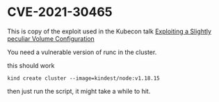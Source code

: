 # CVE-2021-30465

This is copy of the exploit used in the Kubecon talk [Exploiting a Slightly peculiar Volume Configuration](https://www.youtube.com/watch?v=V8JXexaLGCU) 

You need a vulnerable version of runc in the cluster.

this should work

```
kind create cluster --image=kindest/node:v1.18.15
```

then just run the script, it might take a while to hit.